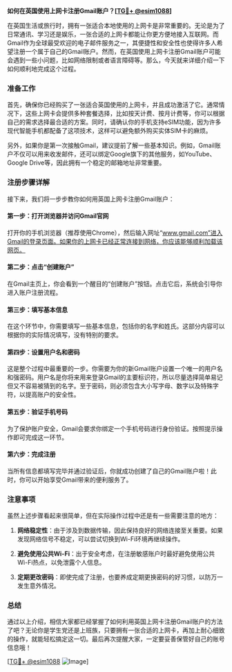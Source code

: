 **如何在英国使用上网卡注册Gmail账户？[[TG💪+ @esim1088](https://t.me/s/esim1088)]**

在英国生活或旅行时，拥有一张适合本地使用的上网卡是非常重要的。无论是为了日常通讯、学习还是娱乐，一张合适的上网卡都能让你更方便地接入互联网。而Gmail作为全球最受欢迎的电子邮件服务之一，其便捷性和安全性也使得许多人希望注册一个属于自己的Gmail账户。然而，在英国使用上网卡注册Gmail账户可能会遇到一些小问题，比如网络限制或者语言障碍等。那么，今天就来详细介绍一下如何顺利地完成这个过程。

### 准备工作

首先，确保你已经购买了一张适合英国使用的上网卡，并且成功激活了它。通常情况下，这些上网卡会提供多种套餐选择，比如按天计费、按月计费等，你可以根据自己的需求选择最合适的方案。同时，请确认你的手机支持eSIM功能，因为许多现代智能手机都配备了这项技术，这样可以避免额外购买实体SIM卡的麻烦。

另外，如果你是第一次接触Gmail，建议提前了解一些基本知识。例如，Gmail账户不仅可以用来收发邮件，还可以绑定Google旗下的其他服务，如YouTube、Google Drive等，因此拥有一个稳定的邮箱地址非常重要。

### 注册步骤详解

接下来，我们将一步步教你如何用英国上网卡注册Gmail账户：

#### 第一步：打开浏览器并访问Gmail官网

打开你的手机浏览器（推荐使用Chrome），然后输入网址“www.gmail.com”进入Gmail的登录页面。如果你的上网卡已经正常连接到网络，你应该能够顺利加载该网页。

#### 第二步：点击“创建账户”

在Gmail主页上，你会看到一个醒目的“创建账户”按钮。点击它后，系统会引导你进入账户注册流程。

#### 第三步：填写基本信息

在这个环节中，你需要填写一些基本信息，包括你的名字和姓氏。这部分内容可以根据你的实际情况填写，没有特别的要求。

#### 第四步：设置用户名和密码

这是整个过程中最重要的一步。你需要为你的新Gmail账户设置一个唯一的用户名和强密码。用户名是你将来用来登录Gmail的主要标识符，所以尽量选择简单易记但又不容易被猜到的名字。至于密码，则必须包含大小写字母、数字以及特殊字符，以提高账户的安全性。

#### 第五步：验证手机号码

为了保护账户安全，Gmail会要求你绑定一个手机号码进行身份验证。按照提示操作即可完成这一环节。

#### 第六步：完成注册

当所有信息都填写完毕并通过验证后，你就成功创建了自己的Gmail账户啦！此时，你可以开始享受Gmail带来的便利服务了。

### 注意事项

虽然上述步骤看起来很简单，但在实际操作过程中还是有一些需要注意的地方：

1. **网络稳定性**：由于涉及到数据传输，因此保持良好的网络连接至关重要。如果发现网络信号不稳定，可以尝试切换到Wi-Fi环境再继续操作。
   
2. **避免使用公共Wi-Fi**：出于安全考虑，在注册敏感账户时最好避免使用公共Wi-Fi热点，以免泄露个人信息。

3. **定期更改密码**：即使完成了注册，也要养成定期更换密码的好习惯，以防万一发生意外情况。

### 总结

通过以上介绍，相信大家都已经掌握了如何利用英国上网卡注册Gmail账户的方法了吧？无论你是学生党还是上班族，只要拥有一张合适的上网卡，再加上耐心细致的操作，就能轻松搞定这一切。最后再次提醒大家，一定要妥善保管好自己的账号信息哦！

[[TG💪+ @esim1088](https://t.me/s/esim1088) ![Image](https://i.postimg.cc/4NQfJmqS/Snipaste-2025-05-13-00-14-12.png)]
